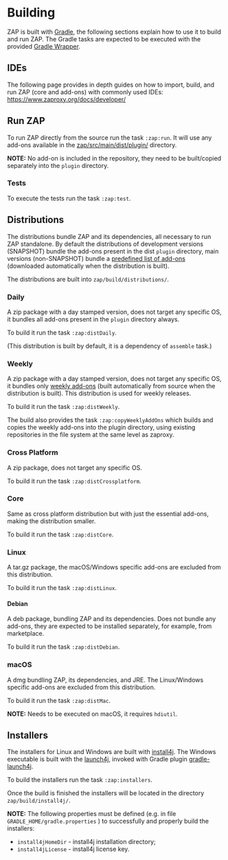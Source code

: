 # Building
ZAP is built with [Gradle], the following sections explain how to use it to build and run ZAP.
The Gradle tasks are expected to be executed with the provided [Gradle Wrapper].

## IDEs
The following page provides in depth guides on how to import, build, and run ZAP (core and add-ons) with commonly used IDEs:
https://www.zaproxy.org/docs/developer/

## Run ZAP
To run ZAP directly from the source run the task `:zap:run`. It will use any add-ons available in the [zap/src/main/dist/plugin/] directory.

**NOTE:** No add-on is included in the repository, they need to be built/copied separately into the `plugin` directory.

### Tests
To execute the tests run the task `:zap:test`.

## Distributions
The distributions bundle ZAP and its dependencies, all necessary to run ZAP standalone. By default the distributions of development
versions (SNAPSHOT) bundle the add-ons present in the dist `plugin` directory, main versions (non-SNAPSHOT) bundle a [predefined
list of add-ons] (downloaded automatically when the distribution is built).

The distributions are built into `zap/build/distributions/`.

### Daily
A zip package with a day stamped version, does not target any specific OS, it bundles all add-ons present in the `plugin` directory always.

To build it run the task `:zap:distDaily`.

(This distribution is built by default, it is a dependency of `assemble` task.)

### Weekly
A zip package with a day stamped version, does not target any specific OS, it bundles only [weekly add-ons] (built automatically from
source when the distribution is built).
This distribution is used for weekly releases.

To build it run the task `:zap:distWeekly`.

The build also provides the task `:zap:copyWeeklyAddOns` which builds and copies the weekly add-ons into the plugin directory,
using existing repositories in the file system at the same level as zaproxy.

### Cross Platform
A zip package, does not target any specific OS.

To build it run the task `:zap:distCrossplatform`.

### Core
Same as cross platform distribution but with just the essential add-ons, making the distribution smaller.

To build it run the task `:zap:distCore`.

### Linux
A tar.gz package, the macOS/Windows specific add-ons are excluded from this distribution.

To build it run the task `:zap:distLinux`.

#### Debian
A deb package, bundling ZAP and its dependencies. Does not bundle any add-ons, they are expected to be installed separately, for example, from marketplace.

To build it run the task `:zap:distDebian`.

### macOS
A dmg bundling ZAP, its dependencies, and JRE. The Linux/Windows specific add-ons are excluded from this distribution.

To build it run the task `:zap:distMac`.

**NOTE:** Needs to be executed on macOS, it requires `hdiutil`.

## Installers
The installers for Linux and Windows are built with [install4j]. The Windows executable is built with the [launch4j], invoked with Gradle plugin [gradle-launch4j].

To build the installers run the task `:zap:installers`.

Once the build is finished the installers will be located in the directory `zap/build/install4j/`.

**NOTE:** The following properties must be defined (e.g. in file `GRADLE_HOME/gradle.properties` ) to successfully and properly build the installers:
 - `install4jHomeDir` - install4j installation directory;
 - `install4jLicense` - install4j license key.

[Gradle]: https://gradle.org/
[Gradle Wrapper]: https://docs.gradle.org/current/userguide/gradle_wrapper.html
[zap/src/main/dist/plugin/]: zap/src/main/dist/plugin/
[predefined list of add-ons]: zap/src/main/add-ons.txt
[weekly add-ons]: zap/src/main/weekly-add-ons.json
[install4j]: https://www.ej-technologies.com/products/install4j/overview.html
[launch4j]: http://launch4j.sourceforge.net/
[gradle-launch4j]: https://github.com/TheBoegl/gradle-launch4j
